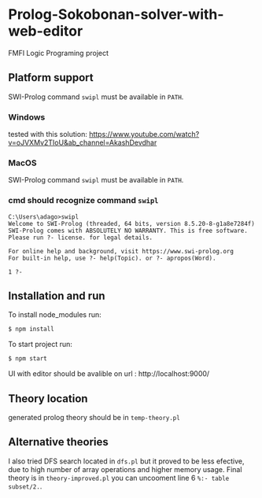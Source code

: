 # Prolog-Sokobonan-solver-with-web-editor

FMFI Logic Programing project

## Platform support

SWI-Prolog command `swipl` must be available in `PATH`.

### Windows

tested with this solution:
https://www.youtube.com/watch?v=oJVXMv2TIoU&ab_channel=AkashDevdhar

### MacOS

SWI-Prolog command `swipl` must be available in `PATH`.

### cmd should recognize command `swipl`

```
C:\Users\adago>swipl
Welcome to SWI-Prolog (threaded, 64 bits, version 8.5.20-8-g1a8e7284f)
SWI-Prolog comes with ABSOLUTELY NO WARRANTY. This is free software.
Please run ?- license. for legal details.

For online help and background, visit https://www.swi-prolog.org
For built-in help, use ?- help(Topic). or ?- apropos(Word).

1 ?-
```

## Installation and run

To install node_modules run:

```sh
$ npm install
```

To start project run:

```sh
$ npm start
```

UI with editor should be avalible on url :
http://localhost:9000/

## Theory location

generated prolog theory should be in `temp-theory.pl`

## Alternative theories

I also tried DFS search located in `dfs.pl` but it proved to be less efective, due to high number of array operations and higher memory usage.
Final theory is in `theory-improved.pl` you can uncooment line 6 `%:- table subset/2.`.
